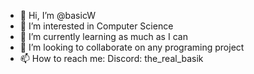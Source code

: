 - 👋 Hi, I’m @basicW
- 👀 I’m interested in Computer Science
- 🌱 I’m currently learning as much as I can
- 💞️ I’m looking to collaborate on any programing project
- 📫 How to reach me: Discord: the_real_basik

<!---
basicW/basicW is a ✨ special ✨ repository because its `README.md` (this file) appears on your GitHub profile.
You can click the Preview link to take a look at your changes.
--->
